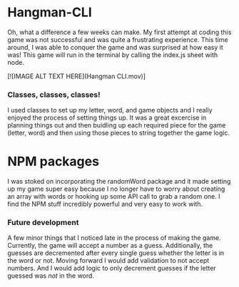 # Hangman-CLI

Oh, what a difference a few weeks can make. My first attempt at coding this game was not successful and was quite a frustrating experience. This time around, I was able to conquer the game and was surprised at how easy it was! This game will run in the terminal by calling the index.js sheet with node.

[![IMAGE ALT TEXT HERE](Hangman CLI.mov)]

### Classes, classes, classes!

I used classes to set up my letter, word, and game objects and I really enjoyed the process of setting things up. It was a great excercise in planning things out and then buidling up each required piece for the game (letter, word) and then using those pieces to string together the game logic.

# NPM packages

I was stoked on incorporating the randomWord package and it made setting up my game super easy because I no longer have to worry about creating an array with words or hooking up some API call to grab a random one. I find the NPM stuff incredibly powerful and very easy to work with.

### Future development

A few minor things that I noticed late in the process of making the game. Currently, the game will accept a number as a guess. Additionally, the guesses are decremented after every single guess whether the letter is in the word or not. Moving forward I would add validation to not accept numbers. And I would add logic to only decrement guesses if the letter guessed was _not_ in the word.
